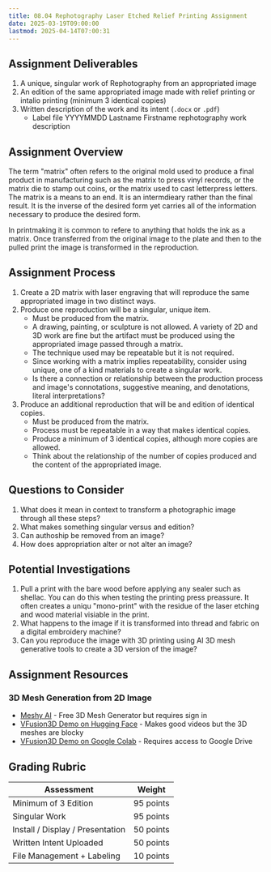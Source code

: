 ```yaml
---
title: 08.04 Rephotography Laser Etched Relief Printing Assignment
date: 2025-03-19T09:00:00
lastmod: 2025-04-14T07:00:31
---
```


## Assignment Deliverables

1. A unique, singular work of Rephotography from an appropriated image
2. An edition of the same appropriated image made with relief printing or intalio printing (minimum 3 identical copies)
3. Written description of the work and its intent (`.docx` or `.pdf`)
   - Label file YYYYMMDD Lastname Firstname rephotography work description

## Assignment Overview

The term "matrix" often refers to the original mold used to produce a final product in manufacturing such as the matrix to press vinyl records, or the matrix die to stamp out coins, or the matrix used to cast letterpress letters. The matrix is a means to an end. It is an intermdieary rather than the final result. It is the inverse of the desired form yet carries all of the information necessary to produce the desired form.

In printmaking it is common to refere to anything that holds the ink as a matrix. Once transferred from the original image to the plate and then to the pulled print the image is transformed in the reproduction.

## Assignment Process

1. Create a 2D matrix with laser engraving that will reproduce the same appropriated image in two distinct ways.
2. Produce one reproduction will be a singular, unique item.
   - Must be produced from the matrix.
   - A drawing, painting, or sculpture is not allowed. A variety of 2D and 3D work are fine but the artifact must be produced using the appropriated image passed through a matrix.
   - The technique used may be repeatable but it is not required.
   - Since working with a matrix implies repeatability, consider using unique, one of a kind materials to create a singular work.
   - Is there a connection or relationship between the production process and image's connotations, suggestive meaning, and denotations, literal interpretations?
3. Produce an additional reproduction that will be and edition of identical copies.
   - Must be produced from the matrix.
   - Process must be repeatable in a way that makes identical copies.
   - Produce a minimum of 3 identical copies, although more copies are allowed.
   - Think about the relationship of the number of copies produced and the content of the appropriated image.

## Questions to Consider

1. What does it mean in context to transform a photographic image through all these steps?
2. What makes something singular versus and edition?
3. Can authoship be removed from an image?
4. How does appropriation alter or not alter an image?

## Potential Investigations

1. Pull a print with the bare wood before applying any sealer such as shellac. You can do this when testing the printing press preassure. It often creates a uniqu "mono-print" with the residue of the laser etching and wood material visiable in the print.
2. What happens to the image if it is transformed into thread and fabric on a digital embroidery machine?
3. Can you reproduce the image with 3D printing using AI 3D mesh generative tools to create a 3D version of the image?

## Assignment Resources

### 3D Mesh Generation from 2D Image

- [Meshy AI](https://www.meshy.ai/) - Free 3D Mesh Generator but requires sign in
- [VFusion3D Demo on Hugging Face](https://huggingface.co/spaces/facebook/VFusion3D) - Makes good videos but the 3D meshes are blocky
- [VFusion3D Demo on Google Colab](https://github.com/whatmakeart/VFusion3D-colab) - Requires access to Google Drive

## Grading Rubric

<div class="responsive-table-markdown">

| Assessment                       | Weight    |
| -------------------------------- | --------- |
| Minimum of 3 Edition             | 95 points |
| Singular Work                    | 95 points |
| Install / Display / Presentation | 50 points |
| Written Intent Uploaded          | 50 points |
| File Management + Labeling       | 10 points |

</div>
